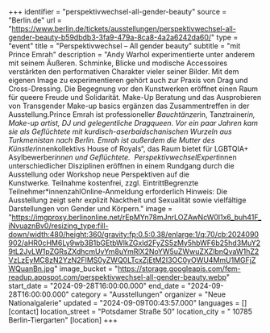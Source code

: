 +++
identifier = "perspektivwechsel-all-gender-beauty"
source = "Berlin.de"
url = "https://www.berlin.de/tickets/ausstellungen/perspektivwechsel-all-gender-beauty-b59dbdb3-3fa9-479a-8ca8-4a2a6242da60/"
type = "event"
title = "Perspektivwechsel – All gender beauty"
subtitle = "mit Prince Emrah"
description = "Andy Warhol experimentierte unter anderem mit seinem Äußeren. Schminke, Blicke und modische Accessoires verstärkten den performativen Charakter vieler seiner Bilder. Mit dem eigenen Image zu experimentieren gehört auch zur Praxis von Drag und Cross-Dressing. Die Begegnung vor den Kunstwerken eröffnet einen Raum für queere Freude und Solidarität. Make-Up Beratung und das Ausprobieren von Transgender Make-up basics ergänzen das Zusammentreffen in der Ausstellung.Prince Emrah ist professionelle*r Bauchtänzer*in, Tanztrainer*in, Make-up artist, DJ und gelegentliche Dragqueen. Vor ein paar Jahren kam sie als Geflüchtete mit kurdisch-aserbaidschanischen Wurzeln aus Turkmenistan nach Berlin. Emrah ist außerdem die Mutter des Künstler*innenkollektivs House of Royals“, das Raum bietet für LGBTQIA+ Asylbewerber*innen und Geflüchtete.  PerspektivwechselExpert*innen unterschiedlicher Disziplinen eröffnen in einem Rundgang durch die Ausstellung oder Workshop neue Perspektiven auf die Kunstwerke. Teilnahme kostenfrei, zzgl. EintrittBegrenzte Teilnehmer*innenzahlOnline-Anmeldung erforderlich Hinweis: Die Ausstellung zeigt sehr explizit Nacktheit und Sexualität sowie vielfältige Darstellungen von Gender und Körpern."
image = "https://imgproxy.berlinonline.net/rEpMYn78mJnrLOZAwNcW0l1x6_buh41F_iNvuaznBv0/resizing_type:fill-down/width:480/height:360/gravity:fp:0.5:0.38/enlarge:1/q:70/cb:2024090902/aHR0cHM6Ly9wb3B1bGEtbWlkZGxld2FyZS5zMy5hbWF6b25hd3MuY29tL2JvLW1pZGRsZXdhcmUvYm8uYmRlX2NoYW5uZWwuZXZlbnQvaW1hZ2VzLzEyMC8zN2YzN2FlMS0yZWQ0LTcxZjEtM2I3OC0yOWU4MmU1MGFjZWQuanBn.jpg"
image_bucket = "https://storage.googleapis.com/fem-readup.appspot.com/perspektivwechsel-all-gender-beauty.webp"
start_date = "2024-09-28T16:00:00.000"
end_date = "2024-09-28T16:00:00.000"
category = "Ausstellungen"
organizer = "Neue Nationalgalerie"
updated = "2024-09-09T00:43:57.000"
languages = []
[contact]
location_street = "Potsdamer Straße 50"
location_city = " 10785 Berlin-Tiergarten"
[location]
+++